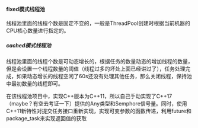 #### fixed模式线程池

线程池里面的线程个数是固定不变的，一般是ThreadPool创建时根据当前机器的CPU核心数量进行指定的。

##### cached模式线程池

线程池里面的线程个数是可动态增长的，根据任务的数量动态的增加线程的数量，但是会设置一个线程数量的阈值（线程过多的坏处上面已经讲过了），任务处理完成，如果动态增长的线程空闲了60s还没有处理其他任务，那么关闭线程，保持池中最初数量的线程即可。


在该线程池项目中，实现C++版本为C++11，所以自己手动实现了C++17（maybe？有空去考证一下）提供的Any类型和Semphore信号量。同时，使用C++11新特性对提交任务接口重新实现，实现可变参数的函数传递，利用future和package_task来实现返回值的获取

